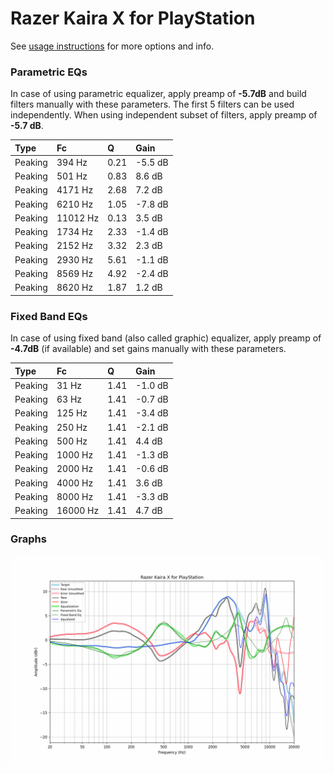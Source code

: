 # Razer Kaira X for PlayStation
See [usage instructions](https://github.com/jaakkopasanen/AutoEq#usage) for more options and info.

### Parametric EQs
In case of using parametric equalizer, apply preamp of **-5.7dB** and build filters manually
with these parameters. The first 5 filters can be used independently.
When using independent subset of filters, apply preamp of **-5.7 dB**.

| Type    | Fc       |    Q | Gain    |
|:--------|:---------|:-----|:--------|
| Peaking | 394 Hz   | 0.21 | -5.5 dB |
| Peaking | 501 Hz   | 0.83 | 8.6 dB  |
| Peaking | 4171 Hz  | 2.68 | 7.2 dB  |
| Peaking | 6210 Hz  | 1.05 | -7.8 dB |
| Peaking | 11012 Hz | 0.13 | 3.5 dB  |
| Peaking | 1734 Hz  | 2.33 | -1.4 dB |
| Peaking | 2152 Hz  | 3.32 | 2.3 dB  |
| Peaking | 2930 Hz  | 5.61 | -1.1 dB |
| Peaking | 8569 Hz  | 4.92 | -2.4 dB |
| Peaking | 8620 Hz  | 1.87 | 1.2 dB  |

### Fixed Band EQs
In case of using fixed band (also called graphic) equalizer, apply preamp of **-4.7dB**
(if available) and set gains manually with these parameters.

| Type    | Fc       |    Q | Gain    |
|:--------|:---------|:-----|:--------|
| Peaking | 31 Hz    | 1.41 | -1.0 dB |
| Peaking | 63 Hz    | 1.41 | -0.7 dB |
| Peaking | 125 Hz   | 1.41 | -3.4 dB |
| Peaking | 250 Hz   | 1.41 | -2.1 dB |
| Peaking | 500 Hz   | 1.41 | 4.4 dB  |
| Peaking | 1000 Hz  | 1.41 | -1.3 dB |
| Peaking | 2000 Hz  | 1.41 | -0.6 dB |
| Peaking | 4000 Hz  | 1.41 | 3.6 dB  |
| Peaking | 8000 Hz  | 1.41 | -3.3 dB |
| Peaking | 16000 Hz | 1.41 | 4.7 dB  |

### Graphs
![](./Razer%20Kaira%20X%20for%20PlayStation.png)